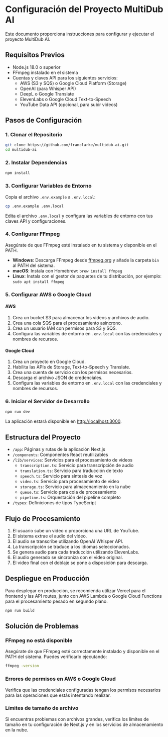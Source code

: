# Configuración del Proyecto MultiDub AI

Este documento proporciona instrucciones para configurar y ejecutar el proyecto MultiDub AI.

## Requisitos Previos

- Node.js 18.0 o superior
- FFmpeg instalado en el sistema
- Cuentas y claves API para los siguientes servicios:
  - AWS (S3 y SQS) o Google Cloud Platform (Storage)
  - OpenAI (para Whisper API)
  - DeepL o Google Translate
  - ElevenLabs o Google Cloud Text-to-Speech
  - YouTube Data API (opcional, para subir videos)

## Pasos de Configuración

### 1. Clonar el Repositorio

```bash
git clone https://github.com/franclarke/multidub-ai.git
cd multidub-ai
```

### 2. Instalar Dependencias

```bash
npm install
```

### 3. Configurar Variables de Entorno

Copia el archivo `.env.example` a `.env.local`:

```bash
cp .env.example .env.local
```

Edita el archivo `.env.local` y configura las variables de entorno con tus claves API y configuraciones.

### 4. Configurar FFmpeg

Asegúrate de que FFmpeg esté instalado en tu sistema y disponible en el PATH.

- **Windows**: Descarga FFmpeg desde [ffmpeg.org](https://ffmpeg.org/download.html) y añade la carpeta `bin` al PATH del sistema.
- **macOS**: Instala con Homebrew: `brew install ffmpeg`
- **Linux**: Instala con el gestor de paquetes de tu distribución, por ejemplo: `sudo apt install ffmpeg`

### 5. Configurar AWS o Google Cloud

#### AWS

1. Crea un bucket S3 para almacenar los videos y archivos de audio.
2. Crea una cola SQS para el procesamiento asíncrono.
3. Crea un usuario IAM con permisos para S3 y SQS.
4. Configura las variables de entorno en `.env.local` con las credenciales y nombres de recursos.

#### Google Cloud

1. Crea un proyecto en Google Cloud.
2. Habilita las APIs de Storage, Text-to-Speech y Translate.
3. Crea una cuenta de servicio con los permisos necesarios.
4. Descarga el archivo JSON de credenciales.
5. Configura las variables de entorno en `.env.local` con las credenciales y nombres de recursos.

### 6. Iniciar el Servidor de Desarrollo

```bash
npm run dev
```

La aplicación estará disponible en [http://localhost:3000](http://localhost:3000).

## Estructura del Proyecto

- `/app`: Páginas y rutas de la aplicación Next.js
- `/components`: Componentes React reutilizables
- `/lib/services`: Servicios para el procesamiento de videos
  - `transcription.ts`: Servicio para transcripción de audio
  - `translation.ts`: Servicio para traducción de texto
  - `speech.ts`: Servicio para síntesis de voz
  - `video.ts`: Servicio para procesamiento de video
  - `storage.ts`: Servicio para almacenamiento en la nube
  - `queue.ts`: Servicio para cola de procesamiento
  - `pipeline.ts`: Orquestación del pipeline completo
- `/types`: Definiciones de tipos TypeScript

## Flujo de Procesamiento

1. El usuario sube un video o proporciona una URL de YouTube.
2. El sistema extrae el audio del video.
3. El audio se transcribe utilizando OpenAI Whisper API.
4. La transcripción se traduce a los idiomas seleccionados.
5. Se genera audio para cada traducción utilizando ElevenLabs.
6. El audio generado se sincroniza con el video original.
7. El video final con el doblaje se pone a disposición para descarga.

## Despliegue en Producción

Para desplegar en producción, se recomienda utilizar Vercel para el frontend y las API routes, junto con AWS Lambda o Google Cloud Functions para el procesamiento pesado en segundo plano.

```bash
npm run build
```

## Solución de Problemas

### FFmpeg no está disponible

Asegúrate de que FFmpeg esté correctamente instalado y disponible en el PATH del sistema. Puedes verificarlo ejecutando:

```bash
ffmpeg -version
```

### Errores de permisos en AWS o Google Cloud

Verifica que las credenciales configuradas tengan los permisos necesarios para las operaciones que estás intentando realizar.

### Límites de tamaño de archivo

Si encuentras problemas con archivos grandes, verifica los límites de tamaño en tu configuración de Next.js y en los servicios de almacenamiento en la nube.